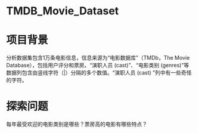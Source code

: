 # TMDB_Movie_Dataset
# 项目背景
分析数据集包含1万条电影信息，信息来源为“电影数据库”（TMDb，The Movie Database），包括用户评分和票房。“演职人员 (cast)”、“电影类别 (genres)”等数据列包含由竖线字符（|）分隔的多个数值。“演职人员 (cast) ”列中有一些奇怪的字符。

# 探索问题

每年最受欢迎的电影类别是哪些？票房高的电影有哪些特点？

